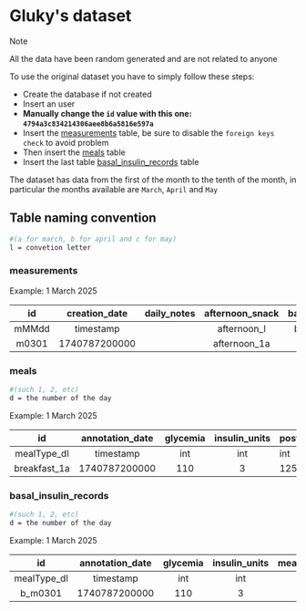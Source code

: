 # Gluky's dataset

> [!NOTE]  
> All the data have been random generated and are not related to anyone

To use the original dataset you have to simply follow these steps:

- Create the database if not created
- Insert an user
- **Manually change the `id` value with this one: `4794a3c834214306aee8b6a5816e597a`**
- Insert the [measurements](measurements.sql) table, be sure to disable the `foreign keys check` to avoid problem
- Then insert the [meals](meals.sql) table
- Insert the last table [basal_insulin_records](basal_insulin_records.sql) table

The dataset has data from the first of the month to the tenth of the month, in particular the months available
are `March`, `April` and `May`

## Table naming convention

```bash
#(a for march, b for april and c for may)
l = convetion letter 
```

### measurements

Example: 1 March 2025

|  id   | creation_date | daily_notes | afternoon_snack | basal_insulin |  breakfast   |  dinner   |  lunch   | morning_snack |              owner               |                                                                   
|:-----:|:-------------:|:-----------:|:---------------:|:-------------:|:------------:|:---------:|:--------:|:-------------:|:--------------------------------:|
| mMMdd |   timestamp   |             |   afternoon_l   |    b_mMMdd    | breakfast_l  | dinner_l  | lunch_l  |   morning_l   |             owner_id             |
| m0301 | 1740787200000 |             |  afternoon_1a   |    b_m0301    | breakfast_1a | dinner_1a | lunch_1a |  morning_1a   | 4794a3c834214306aee8b6a5816e597a |

### meals

```bash
#(such 1, 2, etc)
d = the number of the day
```

Example: 1 March 2025

|      id      | annotation_date | glycemia | insulin_units | post_prandial_glycemia |         raw_content         |   type    | measurement_id |                                                                    
|:------------:|:---------------:|:--------:|:-------------:|------------------------|:---------------------------:|:---------:|:--------------:|
| mealType_dl  |    timestamp    |   int    |      int      | int                    |            text             |   enum    |      text      | 
| breakfast_1a |  1740787200000  |   110    |       3       | 125                    | {"pane":80,"marmellata":20} | BREAKFAST |     m0301      |

### basal_insulin_records

```bash
#(such 1, 2, etc)
d = the number of the day
```

Example: 1 March 2025

|     id      | annotation_date | glycemia | insulin_units | measurement_id |                                                                    
|:-----------:|:---------------:|:--------:|:-------------:|:--------------:|
| mealType_dl |    timestamp    |   int    |      int      |      text      | 
|   b_m0301   |  1740787200000  |   110    |       3       |     m0301      | 